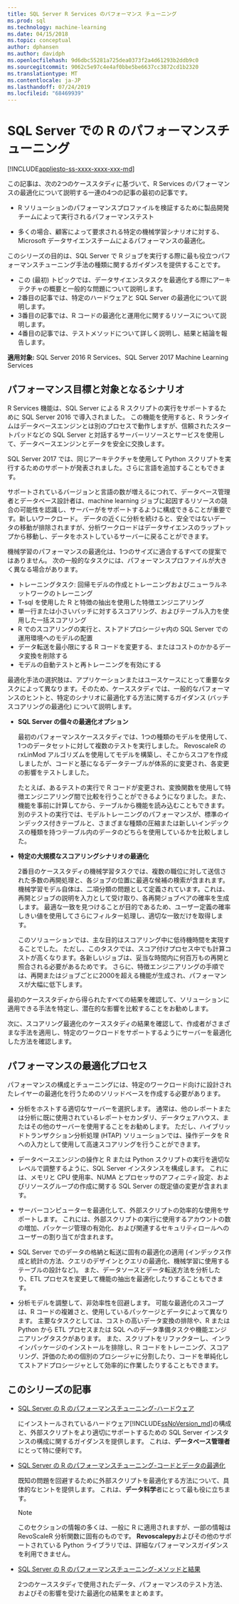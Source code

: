 ```yaml
---
title: SQL Server R Services のパフォーマンス チューニング
ms.prod: sql
ms.technology: machine-learning
ms.date: 04/15/2018
ms.topic: conceptual
author: dphansen
ms.author: davidph
ms.openlocfilehash: 9d6dbc55281a725dea0373f2a4d61293b2ddb9c0
ms.sourcegitcommit: 9062c5e97c4e4af0bbe5be6637cc3872cd1b2320
ms.translationtype: MT
ms.contentlocale: ja-JP
ms.lasthandoff: 07/24/2019
ms.locfileid: "68469939"
---
```

# <a name="performance-tuning-for-r-in-sql-server"></a>SQL Server での R のパフォーマンスチューニング
[!INCLUDE[appliesto-ss-xxxx-xxxx-xxx-md](../../includes/appliesto-ss-xxxx-xxxx-xxx-md.md)]

この記事は、次の2つのケーススタディに基づいて、R Services のパフォーマンスの最適化について説明する一連の4つの記事の最初の記事です。

- R ソリューションのパフォーマンスプロファイルを検証するために製品開発チームによって実行されるパフォーマンステスト

- 多くの場合、顧客によって要求される特定の機械学習シナリオに対する、Microsoft データサイエンスチームによるパフォーマンスの最適化。

このシリーズの目的は、SQL Server で R ジョブを実行する際に最も役立つパフォーマンスチューニング手法の種類に関するガイダンスを提供することです。

+ この (最初) トピックでは、データサイエンスタスクを最適化する際にアーキテクチャの概要と一般的な問題について説明します。
+ 2番目の記事では、特定のハードウェアと SQL Server の最適化について説明します。
+ 3番目の記事では、R コードの最適化と運用化に関するリソースについて説明します。
+ 4番目の記事では、テストメソッドについて詳しく説明し、結果と結論を報告します。

**適用対象:** SQL Server 2016 R Services、SQL Server 2017 Machine Learning Services

## <a name="performance-goals-and-targeted-scenarios"></a>パフォーマンス目標と対象となるシナリオ

R Services 機能は、SQL Server による R スクリプトの実行をサポートするために SQL Server 2016 で導入されました。 この機能を使用すると、R ランタイムはデータベースエンジンとは別のプロセスで動作しますが、信頼されたスタートパッドなどの SQL Server と対話するサーバーリソースとサービスを使用して、データベースエンジンとデータを安全に交換します。

SQL Server 2017 では、同じアーキテクチャを使用して Python スクリプトを実行するためのサポートが発表されました。さらに言語を追加することもできます。

サポートされているバージョンと言語の数が増えるにつれて、データベース管理者とデータベース設計者は、machine learning ジョブに起因するリソースの競合の可能性を認識し、サーバーがをサポートするように構成できることが重要です。新しいワークロード。 データの近くに分析を続けると、安全ではないデータの移動が排除されますが、分析ワークロードはデータサイエンスのラップトップから移動し、データをホストしているサーバーに戻ることができます。

機械学習のパフォーマンスの最適化は、1つのサイズに適合するすべての提案ではありません。 次の一般的なタスクには、パフォーマンスプロファイルが大きく異なる場合があります。

- トレーニングタスク: 回帰モデルの作成とトレーニングおよびニューラルネットワークのトレーニング
- T-sql を使用した R と特徴の抽出を使用した特徴エンジニアリング
- 単一行または小さいバッチに対するスコアリング、およびテーブル入力を使用した一括スコアリング
- R でのスコアリングの実行と、ストアドプロシージャ内の SQL Server での運用環境へのモデルの配置
- データ転送を最小限にする R コードを変更する、またはコストのかかるデータ変換を削除する
- モデルの自動テストと再トレーニングを有効にする

最適化手法の選択肢は、アプリケーションまたはユースケースにとって重要なタスクによって異なります。そのため、ケーススタディでは、一般的なパフォーマンスのヒントと、特定のシナリオに最適化する方法に関するガイダンス (バッチスコアリングの最適化) について説明します。

+ **SQL Server の個々の最適化オプション**

    最初のパフォーマンスケーススタディでは、1つの種類のモデルを使用して、1つのデータセットに対して複数のテストを実行しました。 RevoscaleR の rxLinMod アルゴリズムを使用してモデルを構築し、そこからスコアを作成しましたが、コードと基になるデータテーブルが体系的に変更され、各変更の影響をテストしました。

    たとえば、あるテストの実行で R コードが変更され、変換関数を使用して特徴エンジニアリング間で比較を行うことができるようになりました。また、機能を事前に計算してから、テーブルから機能を読み込むこともできます。 別のテストの実行では、モデルトレーニングのパフォーマンスが、標準のインデックス付きテーブルと、さまざまな種類の圧縮または新しいインデックスの種類を持つテーブル内のデータのどちらを使用しているかを比較しました。

+ **特定の大規模なスコアリングシナリオの最適化**

    2番目のケーススタディの機械学習タスクでは、複数の職位に対して送信された多数の再開処理と、各ジョブの位置に最適な候補の検索が含まれます。 機械学習モデル自体は、二項分類の問題として定義されています。これは、再開とジョブの説明を入力として受け取り、各再開ジョブペアの確率を生成します。 最適な一致を見つけることが目的であるため、ユーザー定義の確率しきい値を使用してさらにフィルター処理し、適切な一致だけを取得します。

    このソリューションでは、主な目的はスコアリング中に低待機時間を実現することでした。 ただし、このタスクでは、スコア付けプロセス中でも計算コストが高くなります。各新しいジョブは、妥当な時間内に何百万もの再開と照合される必要があるためです。 さらに、特徴エンジニアリングの手順では、再開またはジョブごとに2000を超える機能が生成され、パフォーマンスが大幅に低下します。

最初のケーススタディから得られたすべての結果を確認して、ソリューションに適用できる手法を特定し、潜在的な影響を比較することをお勧めします。

次に、スコアリング最適化のケーススタディの結果を確認して、作成者がさまざまな手法を適用し、特定のワークロードをサポートするようにサーバーを最適化した方法を確認します。

## <a name="performance-optimization-process"></a>パフォーマンスの最適化プロセス

パフォーマンスの構成とチューニングには、特定のワークロード向けに設計されたレイヤーの最適化を行うためのソリッドベースを作成する必要があります。

- 分析をホストする適切なサーバーを選択します。 通常は、他のレポートまたは分析に既に使用されているレポートセカンダリ、データウェアハウス、またはその他のサーバーを使用することをお勧めします。 ただし、ハイブリッドトランザクション分析処理 (HTAP) ソリューションでは、操作データを R への入力として使用して高速スコアリングを行うことができます。

- データベースエンジンの操作と R または Python スクリプトの実行を適切なレベルで調整するように、SQL Server インスタンスを構成します。 これには、メモリと CPU 使用率、NUMA とプロセッサのアフィニティ設定、およびリソースグループの作成に関する SQL Server の既定値の変更が含まれます。

- サーバーコンピューターを最適化して、外部スクリプトの効率的な使用をサポートします。 これには、外部スクリプトの実行に使用するアカウントの数の増加、パッケージ管理の有効化、および関連するセキュリティロールへのユーザーの割り当てが含まれます。

- SQL Server でのデータの格納と転送に固有の最適化の適用 (インデックス作成と統計の方法、クエリのデザインとクエリの最適化、機械学習に使用するテーブルの設計など)。 また、データソースとデータ転送方法を分析したり、ETL プロセスを変更して機能の抽出を最適化したりすることもできます。

- 分析モデルを調整して、非効率性を回避します。 可能な最適化のスコープは、R コードの複雑さと、使用しているパッケージとデータによって異なります。 主要なタスクとしては、コストの高いデータ変換の排除や、R または Python から ETL プロセスまたは SQL へのデータ準備タスクや機能エンジニアリングタスクがあります。 また、スクリプトをリファクターし、インラインパッケージのインストールを排除し、R コードをトレーニング、スコアリング、評価のための個別のプロシージャに分割したり、コードを単純化してストアドプロシージャとして効率的に作業したりすることもできます。

## <a name="articles-in-this-series"></a>このシリーズの記事

+ [SQL Server の R のパフォーマンスチューニング-ハードウェア](../r/sql-server-configuration-r-services.md)

    にインストールされているハードウェア[!INCLUDE[ssNoVersion_md](../../includes/ssnoversion-md.md)]の構成と、外部スクリプトをより適切にサポートするための SQL Server インスタンスの構成に関するガイダンスを提供します。 これは、**データベース管理者**にとって特に便利です。

+ [SQL Server の R のパフォーマンスチューニング-コードとデータの最適化](../r/r-and-data-optimization-r-services.md)

    既知の問題を回避するために外部スクリプトを最適化する方法について、具体的なヒントを提供します。 これは、**データ科学**者にとって最も役に立ちます。

    > [!NOTE]
    > このセクションの情報の多くは、一般に R に適用されますが、一部の情報は RevoScaleR 分析関数に固有のものです。 **Revoscalepy**およびその他のサポートされている Python ライブラリでは、詳細なパフォーマンスガイダンスを利用できません。
    >

+ [SQL Server の R のパフォーマンスチューニング-メソッドと結果](../r/performance-case-study-r-services.md)

    2つのケーススタディで使用されたデータ、パフォーマンスのテスト方法、およびその影響を受けた最適化の結果をまとめます。
